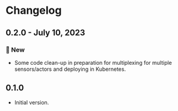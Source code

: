 # Changelog

## 0.2.0 - July 10, 2023

### 🚀 New

* Some code clean-up in preparation for multiplexing for multiple sensors/actors and deploying in Kubernetes.


## 0.1.0

* Initial version.
